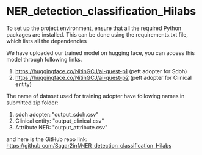 # NER_detection_classification_Hilabs
To set up the project environment, ensure that all the required Python packages are installed. This can be done using the requirements.txt file, which lists all the dependencies

We have uploaded our trained model on hugging face, you can access this model through following links.
1) https://huggingface.co/NitinGCJ/ai-quest-p1 (peft adopter for Sdoh)
2) https://huggingface.co/NitinGCJ/ai-quest-p2 (peft adopter for Clinical entity)


The name of dataset used for training adopter have following names in submitted zip folder:
1) sdoh adopter: "output_sdoh.csv"
2) Clinical entity: "output_clinical.csv"
3) Attribute NER: "output_attribute.csv"

and here is the GitHub repo link:
https://github.com/Sagar2inf/NER_detection_classification_Hilabs
